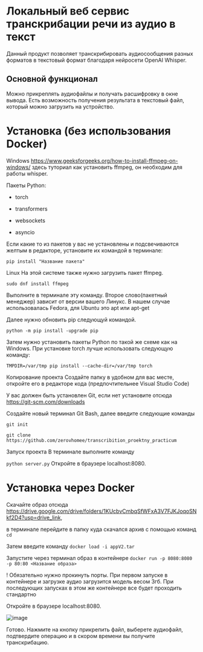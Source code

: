 # Локальный веб сервис транскрибации речи из аудио в текст
Данный продукт позволяет транскрибировать аудиосообщения разных форматов в текстовый формат благодаря нейросети OpenAI Whisper.
## Основной функционал
Можно прикреплять аудиофайлы и получать расшифровку в окне вывода. Есть возможность получения результата в текстовый файл,
который можно загрузить на устройство.

# Установка (без использования Docker)
Windows
https://www.geeksforgeeks.org/how-to-install-ffmpeg-on-windows/ здесь туториал как установить ffmpeg, он необходим для работы whisper.

Пакеты Python:

* torch

* transformers

* websockets

* asyncio

Если какие то из пакетов у вас не установлены и подсвечиваются желтым в редакторе, установите их командой в терминале:

`pip install "Название пакета"`

Linux
На этой системе также нужно загрузить пакет ffmpeg.

`sudo dnf install ffmpeg`

Выполните в терминале эту команду. Второе слово(пакетный менеджер) зависит от версии вашего Линукс. В нашем случае использовалась Fedora,
для Ubuntu это apt или apt-get

Далее нужно обновить pip следующуй командой.

`python -m pip install -upgrade pip`

Затем нужно установить пакеты Python по такой же схеме как на Windows.
При установке torch лучше использовать следующую команду:

`TMPDIR=/var/tmp pip install --cache-dir=/var/tmp torch`

Копирование проекта
Создайте папку в удобном для вас месте, откройте его в редакторе кода (предпочтительнее Visual Studio Code)

У вас должен быть установлен Git, если нет установите отсюда https://git-scm.com/downloads

Создайте новый терминал Git Bash, далее введите следующие команды

`git init`

`git clone https://github.com/zerovhomee/transcribition_proektny_practicum`

Запуск проекта
В терминале выполните команду

`python server.py`
Откройте в браузере localhost:8080.

# Установка через Docker
Скачайте образ отсюда https://drive.google.com/drive/folders/1KUcbvCmbqSfWFxA3V7FJKJoqoSNkf2D4?usp=drive_link, 

в терминале перейдите в папку куда скачался архив с помощью команд `cd` 

Затем введите команду `docker load -i appV2.tar`

Запустите через терминал образ в контейнере `docker run -p 8080:8080 -p 80:80 <Название образа>`

! Обязательно нужно прокинуть порты. При первом запуске в контейнере и загрузке аудио загрузится модель весом 3гб. При последующих запусках в этом же контейнере все будет проходить стандартно

Откройте в браузере localhost:8080.

![image](https://github.com/user-attachments/assets/f195f54f-1029-470e-9e6b-381d4abb5221)


Готово. Нажмите на кнопку прикрепить файл, выберете аудиофайл,
подтвердите операцию и в скором времени вы получите транскрибацию.
